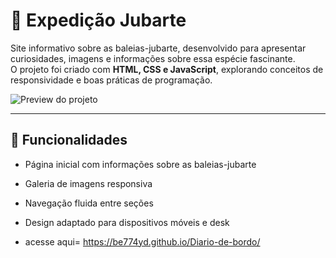 # 🐋 Expedição Jubarte

Site informativo sobre as baleias-jubarte, desenvolvido para apresentar curiosidades, imagens e informações sobre essa espécie fascinante.  
O projeto foi criado com **HTML, CSS e JavaScript**, explorando conceitos de responsividade e boas práticas de programação.

![Preview do projeto](https://www.viva.bio.br/site2018/wp-content/uploads/2019/03/12_mar_2019.jpg) 

---

## 📌 Funcionalidades
- Página inicial com informações sobre as baleias-jubarte
- Galeria de imagens responsiva
- Navegação fluida entre seções
- Design adaptado para dispositivos móveis e desk

- acesse aqui= https://be774yd.github.io/Diario-de-bordo/

